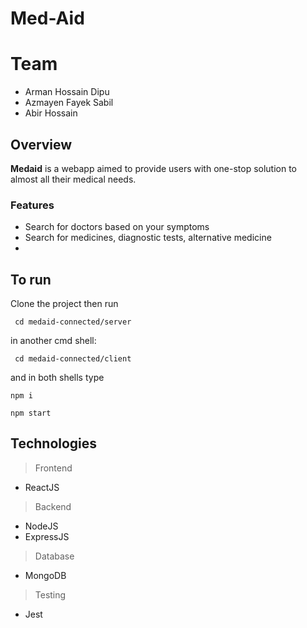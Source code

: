 
# **Med-Aid**

# Team

- Arman Hossain Dipu
- Azmayen Fayek Sabil
- Abir Hossain


## Overview

**Medaid** is a webapp aimed to provide users with one-stop solution to almost all their medical needs.

### Features

- Search for doctors based on your symptoms
- Search for medicines, diagnostic tests, alternative medicine
- 

## To run

Clone the project then run


` cd medaid-connected/server`

in another cmd shell:

` cd medaid-connected/client`

and in both shells type

`npm i     `

` npm start    `

## Technologies
> Frontend
- ReactJS
> Backend
- NodeJS
- ExpressJS
> Database
- MongoDB
> Testing
- Jest

